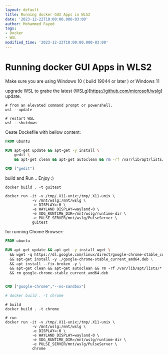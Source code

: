 ```yaml
---
layout: default
title: Running docker GUI Apps in WLS2 
date: '2023-12-22T10:00:00.000-03:00'
author: Mohammed Fayed
tags:
- Docker
- WSL
modified_time: '2023-12-22T10:00:00.000-03:00'
---
```


# Running docker GUI Apps in WLS2 

Make sure you are using Windows 10 ( build 19044 or later )  or Windows 11

upgrade WSL to grabe the latest (WSLg)[https://github.com/microsoft/wslg] update.

```shell
# from an elevated command prompt or powershell.
wsl --update

# restart WSL
wsl --shutdown 
```

Ceate Dockefile with bellow content:

```dockerfile
FROM ubuntu

RUN apt-get update && apt-get -y install \
    gedit \
    && apt-get clean && apt-get autoclean && rm -rf /var/lib/apt/lists/*

CMD ["gedit"]
```

build and Run .. Enjoy :)

```shell
docker build . -t guitest

docker run -it -v /tmp/.X11-unix:/tmp/.X11-unix \
            -v /mnt/wslg:/mnt/wslg \
            -e DISPLAY=:0 \
            -e WAYLAND_DISPLAY=wayland-0 \
            -e XDG_RUNTIME_DIR=/mnt/wslg/runtime-dir \
            -e PULSE_SERVER/mnt/wslg/PulseServer \
            guitest
```


for running Chome Browser:

```dockerfile
FROM ubuntu

RUN apt-get update && apt-get -y install wget \ 
  && wget -q https://dl.google.com/linux/direct/google-chrome-stable_current_amd64.deb \
  && apt-get install -y ./google-chrome-stable_current_amd64.deb \
  && apt install --fix-broken -y \
  && apt-get clean && apt-get autoclean && rm -rf /var/lib/apt/lists/* \
  && rm google-chrome-stable_current_amd64.deb


CMD ["google-chrome","--no-sandbox"]

# docker build . -t chrome
```

```shell
# build
docker build . -t chrome

# run
docker run -it -v /tmp/.X11-unix:/tmp/.X11-unix \
            -v /mnt/wslg:/mnt/wslg \
            -e DISPLAY=:0 \
            -e WAYLAND_DISPLAY=wayland-0 \
            -e XDG_RUNTIME_DIR=/mnt/wslg/runtime-dir \
            -e PULSE_SERVER/mnt/wslg/PulseServer \
            chrome
```